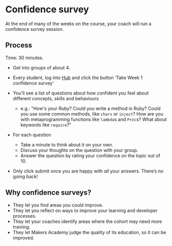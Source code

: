 # Confidence survey

At the end of many of the weeks on the course, your coach will run a confidence survey session.

## Process

Time: 30 minutes.

* Get into groups of about 4.

* Every student, log into [Hub](http://hub.makersacademy.com) and click the button ‘Take Week 1 confidence survey’

* You'll see a list of questions about how confident you feel about different concepts, skills and behaviours
  * e.g.: "How's your Ruby? Could you write a method in Ruby? Could you use some common methods, like `chars` or `inject`? How are you with metaprogramming functions like `lambda`s and `Proc`s? What about keywords like `require`?"

* For each question
  * Take a minute to think about it on your own.
  * Discuss your thoughts on the question with your group.
  * Answer the question by rating your confidence on the topic out of 10.

* Only click submit once you are happy with ​_all_​ your answers. There’s no going back!

## Why confidence surveys?

* They let you find areas you could improve.
* They let you reflect on ways to improve your learning and developer processes.
* They let your coaches identify areas where the cohort may need more training.
* They let Makers Academy judge the quality of its education, so it can be improved.
